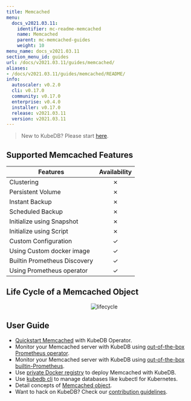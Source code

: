 ```yaml
---
title: Memcached
menu:
  docs_v2021.03.11:
    identifier: mc-readme-memcached
    name: Memcached
    parent: mc-memcached-guides
    weight: 10
menu_name: docs_v2021.03.11
section_menu_id: guides
url: /docs/v2021.03.11/guides/memcached/
aliases:
- /docs/v2021.03.11/guides/memcached/README/
info:
  autoscaler: v0.2.0
  cli: v0.17.0
  community: v0.17.0
  enterprise: v0.4.0
  installer: v0.17.0
  release: v2021.03.11
  version: v2021.03.11
---
```


> New to KubeDB? Please start [here](/docs/v2021.03.11/README).

## Supported Memcached Features

| Features                     | Availability |
| ---------------------------- | :----------: |
| Clustering                   |   &#10007;   |
| Persistent Volume            |   &#10007;   |
| Instant Backup               |   &#10007;   |
| Scheduled Backup             |   &#10007;   |
| Initialize using Snapshot    |   &#10007;   |
| Initialize using Script      |   &#10007;   |
| Custom Configuration         |   &#10003;   |
| Using Custom docker image    |   &#10003;   |
| Builtin Prometheus Discovery |   &#10003;   |
| Using Prometheus operator    |   &#10003;   |

## Life Cycle of a Memcached Object

<p align="center">
  <img alt="lifecycle"  src="/docs/v2021.03.11/images/memcached/memcached-lifecycle.png">
</p>

## User Guide

- [Quickstart Memcached](/docs/v2021.03.11/guides/memcached/quickstart/quickstart) with KubeDB Operator.
- Monitor your Memcached server with KubeDB using [out-of-the-box Prometheus operator](/docs/v2021.03.11/guides/memcached/monitoring/using-prometheus-operator).
- Monitor your Memcached server with KubeDB using [out-of-the-box builtin-Prometheus](/docs/v2021.03.11/guides/memcached/monitoring/using-builtin-prometheus).
- Use [private Docker registry](/docs/v2021.03.11/guides/memcached/private-registry/using-private-registry) to deploy Memcached with KubeDB.
- Use [kubedb cli](/docs/v2021.03.11/guides/memcached/cli/cli) to manage databases like kubectl for Kubernetes.
- Detail concepts of [Memcached object](/docs/v2021.03.11/guides/memcached/concepts/memcached).
- Want to hack on KubeDB? Check our [contribution guidelines](/docs/v2021.03.11/CONTRIBUTING).
